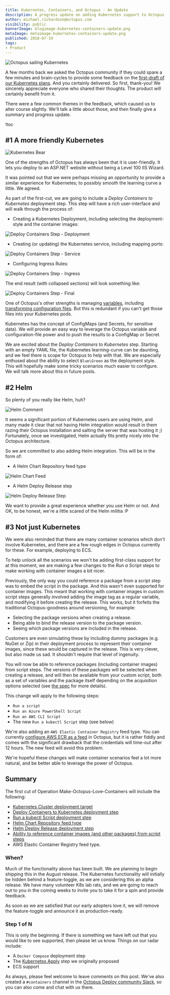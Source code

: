 ```yaml
---
title: Kubernetes, Containers, and Octopus - An Update
description: A progress update on adding Kubernetes support to Octopus  
author: michael.richardson@octopus.com
visibility: public
bannerImage: blogimage-kubernetes-containers-update.png
metaImage: metaimage-kubernetes-containers-update.png
published: 2018-07-19
tags:
- Product
---
```


![Octopus sailing Kubernetes](blogimage-kubernetes-containers-update.png "width=500")

A few months back we asked the Octopus community if they could spare a few minutes and brain-cycles to provide some feedback on the [first-draft of our Kubernetes plans](https://octopus.com/blog/kubernetes-rfc).  And you certainly delivered.  So first, thank-you!  We sincerely appreciate everyone who shared their thoughts.  The product will certainly benefit from it.

There were a few common themes in the feedback, which caused us to alter course slightly.  We'll talk a little about those, and then finally give a summary and progress update.

!toc

## #1 A more friendly Kubernetes

![Kubernetes Bear](k8s-bear.png)

One of the strengths of Octopus has always been that it is user-friendly.  It lets you deploy to an ASP.NET website without being a Level 100 IIS Wizard.

It was pointed out that we were perhaps missing an opportunity to provide a similar experience for Kubernetes; to possibly smooth the learning curve a little.  We agreed.

As part of the first-cut, we are going to include a _Deploy Containers to Kubernetes_ deployment step.  This step will have a rich user-interface and will walk through the process of:  

- Creating a Kubernetes Deployment, including selecting the deployment-style and the container images:

![Deploy Containers Step - Deployment](deploy-containers-deployment.png "width=500")

- Creating (or updating) the Kubernetes service, including mapping ports:

![Deploy Containers Step - Service](deploy-containers-service.png "width=500")

- Configuring Ingress Rules:

![Deploy Containers Step - Ingress](deploy-containers-ingress.png "width=500")

The end result (with collapsed sections) will look something like:

![Deploy Containers Step - Final](k8s-deploy-containers-step.png "width=500")

One of Octopus's other strengths is managing [variables](https://octopus.com/docs/deployment-process/variables), including [transforming configuration files](https://octopus.com/docs/deployment-process/configuration-features).  But this is redundant if you can't get those files into your Kubernetes pods.

Kubernetes has the concept of ConfigMaps (and Secrets, for sensitive data).  We will provide an easy way to leverage the Octopus variable and configuration-file power and to push the results to a ConfigMap or Secret.  

We are excited about the _Deploy Containers to Kubernetes_ step.  Starting with an empty YAML file, the Kubernetes learning-curve can be daunting, and we feel there is scope for Octopus to help with that.
We are especially enthused about the ability to select `Blue\Green` as the deployment style.  This will hopefully make some tricky scenarios much easier to configure.  We will talk more about this in future posts.

## #2 Helm

So plenty of you really like Helm, huh?  

![Helm Comment](helm-comment.png)

It seems a significant portion of Kubernetes users are using Helm, and many made it clear that not having Helm integration would result in them razing their Octopus installation and salting the server that was hosting it ;)  Fortunately, once we investigated, Helm actually fits pretty nicely into the Octopus architecture.

So we are committed to also adding Helm integration. This will be in the form of:

- A Helm Chart Repository feed type

![Helm Chart Feed](helm-chart-repository-feed-type.png "width=500")

- A Helm Deploy Release step

![Helm Deploy Release Step](helm-deploy-release-step.png "width=500")

We want to provide a great experience whether you use Helm or not. And OK, to be honest, we're a little scared of the Helm militia :P   

## #3 Not just Kubernetes

We were also reminded that there are many container scenarios which don't involve Kubernetes, and there are a few rough edges in Octopus currently for these. For example, deploying to ECS.

To help unlock all the scenarios we won't be adding first-class support for at this moment, we are making a few changes to the _Run a Script_ steps to make working with container images a bit nicer.

Previously, the only way you could reference a package from a script step was to embed the script in the package.  And this wasn't even supported for container images. This meant that working with container images in custom script steps generally involved adding the image tag as a regular variable, and modifying it before creating the release. This works, but it forfeits the traditional Octopus-goodness around versioning, for example:
- Selecting the package versions when creating a release.
- Being able to bind the release version to the package version.
- Seeing which package versions are included in the release.

Customers are even simulating these by including dummy packages (e.g. NuGet or Zip) in their deployment process to represent their container images, since these would be captured in the release.  This is very clever, but also made us sad. It shouldn't require that level of ingenuity.

You will now be able to reference packages (including container images) from script steps. The versions of these packages will be selected when creating a release, and will then be available from your custom script, both as a set of variables and the package itself depending on the acquisition options selected (see [the spec](https://github.com/OctopusDeploy/Specs/blob/master/Script-Step-Packages/index.md) for more details).

This change will apply to the following steps:
- `Run a script`
- `Run an Azure PowerShell Script`
- `Run an AWS CLI Script`
- The new `Run a kubectl Script` step (see below)

We're also adding an `AWS Elastic Container Registry` feed type.  You can currently [configure AWS ECR as a feed](https://octopus.com/docs/packaging-applications/package-repositories/registries/amazon-ec2-container-services#amazon-ec2-container-service) in Octopus, but it is rather fiddly and comes with the significant drawback that the credentials will time-out after 12 hours.  The new feed will avoid this problem.

We're hopeful these changes will make container scenarios feel a lot more natural, and be better able to leverage the power of Octopus.

## Summary

The first cut of Operation Make-Octopus-Love-Containers will include the following:

- [Kubernetes Cluster deployment target](https://github.com/OctopusDeploy/Specs/blob/master/Kubernetes/index.md#kubernetes-cluster-target)
- [Deploy Containers to Kubernetes deployment step](https://github.com/OctopusDeploy/Specs/blob/master/Kubernetes/index.md#deploy-containers-to-kubernetes-step)
- [Run a kubectl Script deployment step](https://github.com/OctopusDeploy/Specs/blob/master/Kubernetes/index.md#run-a-kubernetes-script-step)
- [Helm Chart Repository feed type](https://github.com/OctopusDeploy/Specs/blob/master/Kubernetes/helm.md#helm-chart-feed)
- [Helm Deploy Release deployment step](https://github.com/OctopusDeploy/Specs/blob/master/Kubernetes/helm.md#helm-deploy-release-step)
- [Ability to reference container images (and other packages) from script steps](https://github.com/OctopusDeploy/Specs/blob/master/Script-Step-Packages/index.md)
- AWS Elastic Container Registry feed type.

### When?

Much of the functionality above has been built. We are planning to begin shipping this in the August release.  The Kubernetes functionality will initially be hidden behind a feature-toggle, as we are considering this an alpha release.  We have many volunteer K8s lab rats, and we are going to reach out to you in the coming weeks to invite you to take it for a spin and provide feedback.  

As soon as we are satisfied that our early adopters love it, we will remove the feature-toggle and announce it as production-ready.

### Step 1 of N

This is only the beginning.  If there is something we have left out that you would like to see supported, then please let us know. Things on our radar include:

- A `Docker Compose` deployment step
- The [Kubernetes Apply](https://github.com/OctopusDeploy/Specs/blob/master/Kubernetes/index.md#apply-a-kubernetes-template-step) step we originally proposed
- ECS support

As always, please feel welcome to leave comments on this post. We've also created a `#containers` channel in the [Octopus Deploy community Slack](https://join.slack.com/t/octopususergroup/shared_invite/MjMxOTEzMTE2NjcyLTE1MDM5MTc1MTUtZmVlYjBjMmZhMA
), so you can also come and chat with us there.
